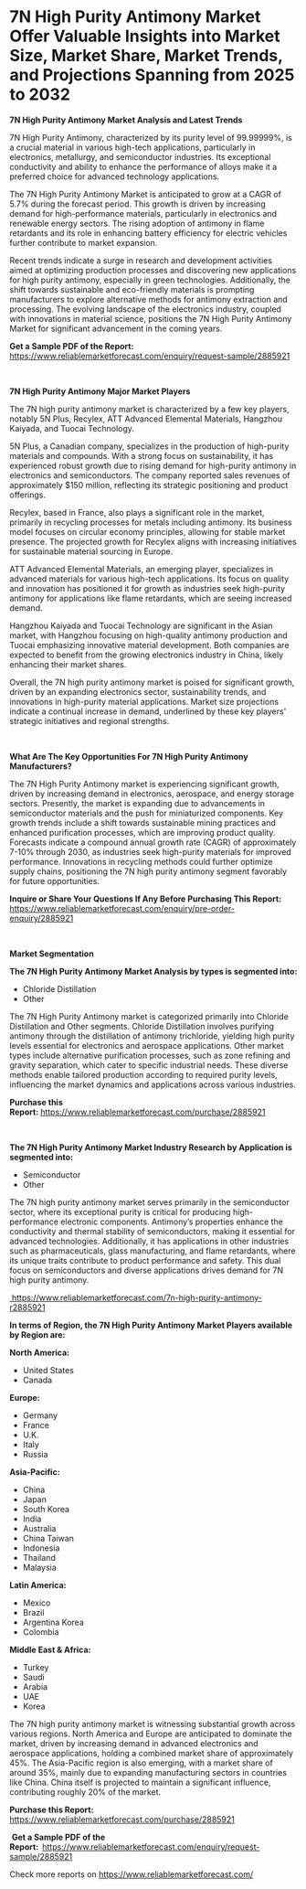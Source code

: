 <p><h1>7N High Purity Antimony Market Offer Valuable Insights into Market Size, Market Share, Market Trends, and Projections Spanning from 2025 to 2032</h1></p><p><strong>7N High Purity Antimony Market Analysis and Latest Trends</strong></p>
<p><p>7N High Purity Antimony, characterized by its purity level of 99.99999%, is a crucial material in various high-tech applications, particularly in electronics, metallurgy, and semiconductor industries. Its exceptional conductivity and ability to enhance the performance of alloys make it a preferred choice for advanced technology applications.</p><p>The 7N High Purity Antimony Market is anticipated to grow at a CAGR of 5.7% during the forecast period. This growth is driven by increasing demand for high-performance materials, particularly in electronics and renewable energy sectors. The rising adoption of antimony in flame retardants and its role in enhancing battery efficiency for electric vehicles further contribute to market expansion.</p><p>Recent trends indicate a surge in research and development activities aimed at optimizing production processes and discovering new applications for high purity antimony, especially in green technologies. Additionally, the shift towards sustainable and eco-friendly materials is prompting manufacturers to explore alternative methods for antimony extraction and processing. The evolving landscape of the electronics industry, coupled with innovations in material science, positions the 7N High Purity Antimony Market for significant advancement in the coming years.</p></p>
<p><strong>Get a Sample PDF of the Report:&nbsp;</strong> <a href="https://www.reliablemarketforecast.com/enquiry/request-sample/2885921?utm_campaign=3352&utm_medium=2&utm_source=Github&utm_content=ia&utm_term=13032025&utm_id=7n-high-purity-antimony">https://www.reliablemarketforecast.com/enquiry/request-sample/2885921</a></p>
<p>&nbsp;</p>
<p><strong>7N High Purity Antimony Major Market Players</strong></p>
<p><p>The 7N high purity antimony market is characterized by a few key players, notably 5N Plus, Recylex, ATT Advanced Elemental Materials, Hangzhou Kaiyada, and Tuocai Technology. </p><p>5N Plus, a Canadian company, specializes in the production of high-purity materials and compounds. With a strong focus on sustainability, it has experienced robust growth due to rising demand for high-purity antimony in electronics and semiconductors. The company reported sales revenues of approximately $150 million, reflecting its strategic positioning and product offerings.</p><p>Recylex, based in France, also plays a significant role in the market, primarily in recycling processes for metals including antimony. Its business model focuses on circular economy principles, allowing for stable market presence. The projected growth for Recylex aligns with increasing initiatives for sustainable material sourcing in Europe.</p><p>ATT Advanced Elemental Materials, an emerging player, specializes in advanced materials for various high-tech applications. Its focus on quality and innovation has positioned it for growth as industries seek high-purity antimony for applications like flame retardants, which are seeing increased demand.</p><p>Hangzhou Kaiyada and Tuocai Technology are significant in the Asian market, with Hangzhou focusing on high-quality antimony production and Tuocai emphasizing innovative material development. Both companies are expected to benefit from the growing electronics industry in China, likely enhancing their market shares.</p><p>Overall, the 7N high purity antimony market is poised for significant growth, driven by an expanding electronics sector, sustainability trends, and innovations in high-purity material applications. Market size projections indicate a continual increase in demand, underlined by these key players' strategic initiatives and regional strengths.</p></p>
<p>&nbsp;</p>
<p><strong>What Are The Key Opportunities For 7N High Purity Antimony Manufacturers?</strong></p>
<p><p>The 7N High Purity Antimony market is experiencing significant growth, driven by increasing demand in electronics, aerospace, and energy storage sectors. Presently, the market is expanding due to advancements in semiconductor materials and the push for miniaturized components. Key growth trends include a shift towards sustainable mining practices and enhanced purification processes, which are improving product quality. Forecasts indicate a compound annual growth rate (CAGR) of approximately 7-10% through 2030, as industries seek high-purity materials for improved performance. Innovations in recycling methods could further optimize supply chains, positioning the 7N high purity antimony segment favorably for future opportunities.</p></p>
<p><strong>Inquire or Share Your Questions If Any Before Purchasing This Report:</strong> <a href="https://www.reliablemarketforecast.com/enquiry/pre-order-enquiry/2885921?utm_campaign=3352&utm_medium=2&utm_source=Github&utm_content=ia&utm_term=13032025&utm_id=7n-high-purity-antimony">https://www.reliablemarketforecast.com/enquiry/pre-order-enquiry/2885921</a></p>
<p>&nbsp;</p>
<p><strong>Market Segmentation</strong></p>
<p><strong>The 7N High Purity Antimony Market Analysis by types is segmented into:</strong></p>
<p><ul><li>Chloride Distillation</li><li>Other</li></ul></p>
<p><p>The 7N High Purity Antimony market is categorized primarily into Chloride Distillation and Other segments. Chloride Distillation involves purifying antimony through the distillation of antimony trichloride, yielding high purity levels essential for electronics and aerospace applications. Other market types include alternative purification processes, such as zone refining and gravity separation, which cater to specific industrial needs. These diverse methods enable tailored production according to required purity levels, influencing the market dynamics and applications across various industries.</p></p>
<p><strong>Purchase this Report:&nbsp;</strong><a href="https://www.reliablemarketforecast.com/purchase/2885921?utm_campaign=3352&utm_medium=2&utm_source=Github&utm_content=ia&utm_term=13032025&utm_id=7n-high-purity-antimony">https://www.reliablemarketforecast.com/purchase/2885921</a></p>
<p>&nbsp;</p>
<p><strong>The 7N High Purity Antimony Market Industry Research by Application is segmented into:</strong></p>
<p><ul><li>Semiconductor</li><li>Other</li></ul></p>
<p><p>The 7N high purity antimony market serves primarily in the semiconductor sector, where its exceptional purity is critical for producing high-performance electronic components. Antimony’s properties enhance the conductivity and thermal stability of semiconductors, making it essential for advanced technologies. Additionally, it has applications in other industries such as pharmaceuticals, glass manufacturing, and flame retardants, where its unique traits contribute to product performance and safety. This dual focus on semiconductors and diverse applications drives demand for 7N high purity antimony.</p></p>
<p><a href="https://www.reliablemarketforecast.com/7n-high-purity-antimony-r2885921?utm_campaign=3352&utm_medium=2&utm_source=Github&utm_content=ia&utm_term=13032025&utm_id=7n-high-purity-antimony">&nbsp;https://www.reliablemarketforecast.com/7n-high-purity-antimony-r2885921</a></p>
<p><strong>In terms of Region, the 7N High Purity Antimony Market Players available by Region are:</strong></p>
<p>
    <p> <strong> North America: </strong>
        <ul>
            <li>United States</li>
            <li>Canada</li>
        </ul>
        </p> 
    <p> <strong> Europe: </strong>
        <ul>
            <li>Germany</li>
            <li>France</li>
            <li>U.K.</li>
            <li>Italy</li>
            <li>Russia</li>
        </ul>
        </p> 
    <p> <strong> Asia-Pacific: </strong>
        <ul>
            <li>China</li>
            <li>Japan</li>
            <li>South Korea</li>
            <li>India</li>
            <li>Australia</li>
            <li>China Taiwan</li>
            <li>Indonesia</li>
            <li>Thailand</li>
            <li>Malaysia</li>
        </ul>
        </p> 
    <p> <strong> Latin America: </strong>
        <ul>
            <li>Mexico</li>
            <li>Brazil</li>
            <li>Argentina Korea</li>
            <li>Colombia</li>
        </ul>
        </p> 
    <p> <strong> Middle East & Africa: </strong>
        <ul>
            <li>Turkey</li>
            <li>Saudi</li>
            <li>Arabia</li>
            <li>UAE</li>
            <li>Korea</li>
        </ul>
    </p>
    </p>
<p><p>The 7N high purity antimony market is witnessing substantial growth across various regions. North America and Europe are anticipated to dominate the market, driven by increasing demand in advanced electronics and aerospace applications, holding a combined market share of approximately 45%. The Asia-Pacific region is also emerging, with a market share of around 35%, mainly due to expanding manufacturing sectors in countries like China. China itself is projected to maintain a significant influence, contributing roughly 20% of the market.</p></p>
<p><strong>Purchase this Report: </strong><a href="https://www.reliablemarketforecast.com/purchase/2885921?utm_campaign=3352&utm_medium=2&utm_source=Github&utm_content=ia&utm_term=13032025&utm_id=7n-high-purity-antimony">https://www.reliablemarketforecast.com/purchase/2885921</a></p>
<p>&nbsp;<strong>Get a Sample PDF of the Report:&nbsp;&nbsp;</strong><a href="https://www.reliablemarketforecast.com/enquiry/request-sample/2885921?utm_campaign=3352&utm_medium=2&utm_source=Github&utm_content=ia&utm_term=13032025&utm_id=7n-high-purity-antimony">https://www.reliablemarketforecast.com/enquiry/request-sample/2885921</a></p>
<p><strong></strong></p>
<p>Check more reports on <a href="https://www.reliablemarketforecast.com/?utm_campaign=3352&utm_medium=2&utm_source=Github&utm_content=ia&utm_term=13032025&utm_id=7n-high-purity-antimony">https://www.reliablemarketforecast.com/</a></p>
